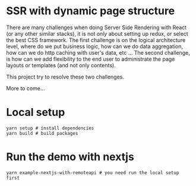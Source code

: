 # SSR with dynamic page structure

There are many challenges when doing Server Side Rendering with React (or any other similar stacks), it is not _only_ about setting up redux, or select the best CSS framework. The first challenge is on the logical architecture level, where do we put business logic, how can we do data aggregation, how can we do http caching with user's data, etc ... The second challenge, is how can we add flexibility to the end user to administrate the page layouts or templates (and not only contents).

This project try to resolve these two challenges.

More to come...

# Local setup

    yarn setup # install dependencies
    yarn build # build packages

# Run the demo with nextjs

    yarn example-nextjs-with-remoteapi # you need run the local setup first
